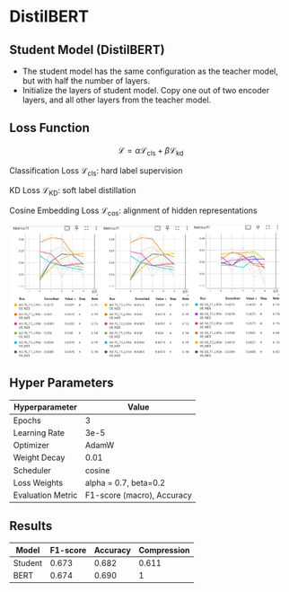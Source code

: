 # DistilBERT

## Student Model (DistilBERT)

- The student model has the same configuration as the teacher model, but with half the number of layers.
- Initialize the layers of student model. Copy one out of two encoder layers, and all other layers from the teacher model.

## Loss Function
$$\mathcal{L} = \alpha \mathcal{L}_\text{cls} + \beta \mathcal{L}_\text{kd} $$

Classification Loss $\mathcal{L}_\text{cls}$: hard label supervision

KD Loss $\mathcal{L}_\text{KD}$: soft label distillation

Cosine Embedding Loss $\mathcal{L}_{\text{cos}}$: alignment of hidden representations

<img src="results/tensorboard1.png" width="32%"><img src="results/tensorboard1.png" width="32%"><img src="results/tensorboard2.png" width="32%">

## Hyper Parameters
| Hyperparameter    | Value                      |
|-------------------|----------------------------|
| Epochs            | 3                          |
| Learning Rate     | 3e-5                       |
| Optimizer         | AdamW                      |
| Weight Decay      | 0.01                       |
| Scheduler         | cosine                     |
| Loss Weights      | alpha = 0.7, beta=0.2      |
| Evaluation Metric | F1-score (macro), Accuracy |

## Results
| Model      | F1-score | Accuracy | Compression |
|------------|----------|----------|------------------|
| Student    | 0.673    | 0.682    | 0.611            |
| BERT       | 0.674    | 0.690    | 1                |
